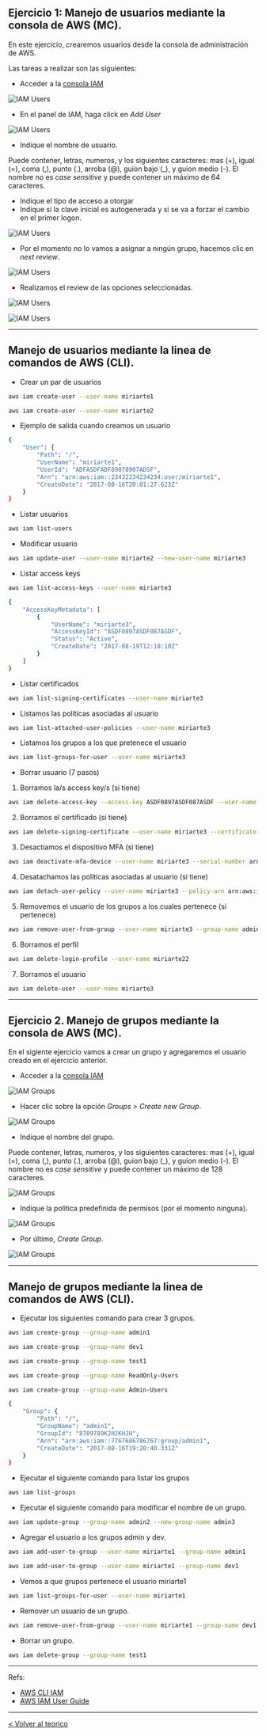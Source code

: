 ## Ejercicio 1: Manejo de usuarios mediante la consola de AWS (MC).

En este ejercicio, crearemos usuarios desde la consola de administración de AWS. 

Las tareas a realizar son las siguientes:

* Acceder a la [consola IAM](https://console.aws.amazon.com/iam/)

![IAM Users](../images/IAM_access.png)

* En el panel de IAM, haga click en *Add User*

![IAM Users](../images/IAM_user1.PNG)

* Indique el nombre de usuario.

Puede contener, letras, numeros, y los siguientes caracteres: mas (+), igual (=), coma (,), punto (.), arroba (@), guion bajo (_), y guion medio (-). El nombre no es _case sensitive_ y puede contener un máximo de 64 caracteres.

* Indique el tipo de acceso a otorgar
* Indique si la clave inicial es autogenerada y si se va a forzar el cambio en el primer logon.

![IAM Users](../images/IAM_user3.PNG)

* Por el momento no lo vamos a asignar a ningún grupo, hacemos clic en _next review_.

![IAM Users](../images/IAM_user4.PNG)

* Realizamos el review de las opciones seleccionadas.

![IAM Users](../images/IAM_user5.PNG)

![IAM Users](../images/IAM_user6.PNG)


---
## Manejo de usuarios mediante la linea de comandos de AWS (CLI).

* Crear un par de usuarios

```bash
aws iam create-user --user-name miriarte1

aws iam create-user --user-name miriarte2
```

* Ejemplo de salida cuando creamos un usuario

```bash
{
    "User": {
        "Path": "/",
        "UserName": "miriarte1",
        "UserId": "ADFASDFADF89078907ADSF",
        "Arn": "arn:aws:iam::23432234234234:user/miriarte1",
        "CreateDate": "2017-08-16T20:01:27.623Z"
    }
}
```

* Listar usuarios

```bash
aws iam list-users
```

* Modificar usuario

```bash
aws iam update-user --user-name miriarte2 --new-user-name miriarte3
```

* Listar access keys

```bash
aws iam list-access-keys --user-name miriarte3
```

```bash
{
    "AccessKeyMetadata": [
        {
            "UserName": "miriarte3",
            "AccessKeyId": "ASDF0897ASDF087ASDF",
            "Status": "Active",
            "CreateDate": "2017-08-19T12:18:10Z"
        }
    ]
}
```

* Listar certificados

```bash
aws iam list-signing-certificates --user-name miriarte3
```

* Listamos las políticas asociadas al usuario

```bash
aws iam list-attached-user-policies --user-name miriarte3
```

* Listamos los grupos a los que pretenece el usuario

```bash
aws iam list-groups-for-user --user-name miriarte3
```

* Borrar usuario (7 pasos)

1. Borramos la/s access key/s (si tiene)

```bash
aws iam delete-access-key --access-key ASDF0897ASDF087ASDF --user-name miriarte3
```

2. Borramos el certificado (si tiene)

```bash
aws iam delete-signing-certificate --user-name miriarte3 --certificate-id ADSFASDF987AD8S9F79ASDF
```

3. Desactiamos el dispositivo MFA (si tiene)

```bash
aws iam deactivate-mfa-device --user-name miriarte3 --serial-number arn:aws:iam::210987654321:mfa/BobsMFADevice
```

4. Desatachamos las políticas asociadas al usuario (si tiene)

```bash
aws iam detach-user-policy --user-name miriarte3 --policy-arn arn:aws:iam::123456789012:policy/PoliticaTest
```

5. Removemos el usuario de los grupos a los cuales pertenece (si pertenece)

```bash
aws iam remove-user-from-group --user-name miriarte3 --group-name admin
```

6. Borramos el perfil

```bash
aws iam delete-login-profile --user-name miriarte22
```

7. Borramos el usuario

```bash
aws iam delete-user --user-name miriarte3
```

---

## Ejercicio 2. Manejo de grupos mediante la consola de AWS (MC).

En el sigiente ejercicio vamos a crear un grupo y agregaremos el usuario creado en el ejercicio anterior.


* Acceder a la [consola IAM](https://console.aws.amazon.com/iam/)

![IAM Groups](../images/IAM_access.png)

* Hacer clic sobre la opción _Groups > Create new Group_.

![IAM Groups](../images/IAM_groups2.PNG)


* Indique el nombre del grupo.

Puede contener, letras, numeros, y los siguientes caracteres: mas (+), igual (=), coma (,), punto (.), arroba (@), guion bajo (\_), y guion medio (-). El nombre no es _case sensitive_ y puede contener un máximo de 128 caracteres. 

![IAM Groups](../images/IAM_groups3.PNG)


* Indique la política predefinida de permisos (por el momento ninguna).

![IAM Groups](../images/IAM_groups4.PNG)


* Por último, _Create Group_.

![IAM Groups](../images/IAM_groups5.PNG)


---
## Manejo de grupos mediante la linea de comandos de AWS (CLI).

* Ejecutar los siguientes comando para crear 3 grupos.

```bash
aws iam create-group --group-name admin1

aws iam create-group --group-name dev1

aws iam create-group --group-name test1

aws iam create-group --group-name ReadOnly-Users

aws iam create-group --group-name Admin-Users

```

```bash
{
    "Group": {
        "Path": "/",
        "GroupName": "admin1",
        "GroupId": "8789789KJHJKHJH",
        "Arn": "arn:aws:iam::7767686786767:group/admin1",
        "CreateDate": "2017-08-16T19:20:40.331Z"
    }
}
```

* Ejecutar el siguiente comando para listar los grupos

```bash
aws iam list-groups
```

* Ejecutar el siguiente comando para modificar el nombre de un grupo.

```bash
aws iam update-group --group-name admin2 --new-group-name admin3
```

* Agregar el usuario a los grupos admin y dev.

```bash
aws iam add-user-to-group --user-name miriarte1 --group-name admin1

aws iam add-user-to-group --user-name miriarte1 --group-name dev1
```

* Vemos a que grupos pertenece el usuario miriarte1 

```bash
aws iam list-groups-for-user --user-name miriarte1
```

* Remover un usuario de un grupo.

```bash
aws iam remove-user-from-group --user-name miriarte1 --group-name dev1
```

* Borrar un grupo.

```bash
aws iam delete-group --group-name test1
```

---
Refs:

- [AWS CLI IAM](http://docs.aws.amazon.com/cli/latest/reference/iam/)
- [AWS IAM User Guide](http://docs.aws.amazon.com/IAM/latest/UserGuide/iam-ug.pdf)

---
[< Volver al teorico](https://github.com/conapps/conapps-iot/blob/master/AWS%20Cloud/IAM/AWS_IAM_Parte_1.md)